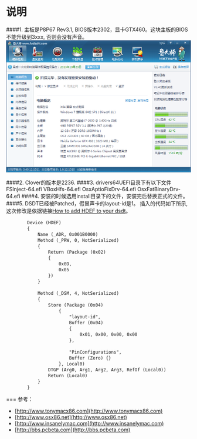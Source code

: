 说明
===

####1. 主板是P8P67 Rev3.1, BIOS版本2302，显卡GTX460。这块主板的BIOS不能升级到3xxx, 否则会没有声音。
![image](peizhi.png)

####2. Clover的版本是2236.
####3. drivers64UEFI目录下有以下文件  
    FSInject-64.efi
	VBoxHfs-64.efi
	OsxAptioFixDrv-64.efi
	OsxFatBinaryDrv-64.efi
####4. 安装的时候选用install目录下的文件，安装完后替换正式的文件。
####5. DSDT已经被Patched，假冒声卡的layout-id是1。
插入的代码如下所示, 这次修改是依据链接[How to add HDEF to your dsdt](http://www.tonymacx86.com/audio/50697-easyguide-how-add-hdef-your-dsdt.html)。

            Device (HDEF)
            {
                Name (_ADR, 0x001B0000)
                Method (_PRW, 0, NotSerialized)
                {
                    Return (Package (0x02)
                    {
                        0x0D, 
                        0x05
                    })
                }

                Method (_DSM, 4, NotSerialized)
                {
                    Store (Package (0x04)
                        {
                            "layout-id", 
                            Buffer (0x04)
                            {
                                0x01, 0x00, 0x00, 0x00
                            }, 

                            "PinConfigurations", 
                            Buffer (Zero) {}
                        }, Local0)
                    DTGP (Arg0, Arg1, Arg2, Arg3, RefOf (Local0))
                    Return (Local0)
                }
            }

===
参考： 

* [http://www.tonymacx86.com](http://www.tonymacx86.com)
* [http://www.osx86.net](http://www.osx86.net)
* [http://www.insanelymac.com](http://www.insanelymac.com)
* [http://bbs.pcbeta.com](http://bbs.pcbeta.com)